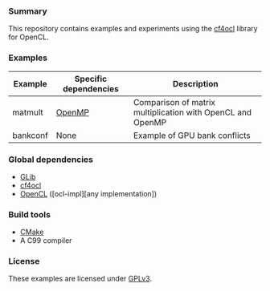 ### Summary

This repository contains examples and experiments using the [cf4ocl][]
library for OpenCL.

### Examples

| Example      | Specific dependencies | Description                                                 |
| ------------ | --------------------- | ----------------------------------------------------------- |
| matmult      | [OpenMP][]            | Comparison of matrix multiplication with OpenCL and OpenMP  |
| bankconf     | None                  | Example of GPU bank conflicts                               |


### Global dependencies

* [GLib][]
* [cf4ocl][]
* [OpenCL][] ([ocl-impl][any implementation])

### Build tools

* [CMake][]
* A C99 compiler

### License

These examples are licensed under [GPLv3][].

[GLib]: https://developer.gnome.org/glib/ "GLib"
[OpenCL]: http://www.khronos.org/opencl/ "OpenCL"
[ocl-impl]: https://github.com/FakenMC/cf4ocl/wiki/OpenCL-implementations
[GPLv3]: http://www.gnu.org/licenses/gpl.html "GPLv3"
[CMake]: http://www.cmake.org/
[cf4ocl]: https://github.com/FakenMC/cf4ocl "cf4ocl"
[OpenMP]: http://openmp.org/

